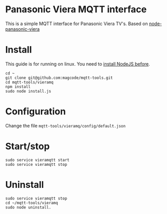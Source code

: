 # Panasonic Viera MQTT interface

This is a simple MQTT interface for Panasonic Viera TV's.
Based on [node-panasonic-viera](https://www.npmjs.com/package/node-panasonic-viera)


# Install
This guide is for running on linux.
You need to [install NodeJS before](https://nodejs.org/en/download/package-manager).

```
cd ~
git clone git@github.com:magcode/mqtt-tools.git
cd mqtt-tools/vieramq
npm install
sudo node install.js
```

# Configuration
Change the file `mqtt-tools/vieramq/config/default.json`

# Start/stop
```
sudo service vieramqtt start
sudo service vieramqtt stop
```


# Uninstall
```
sudo service vieramqtt stop
cd ~/mqtt-tools/vieramq
sudo node uninstall.
```